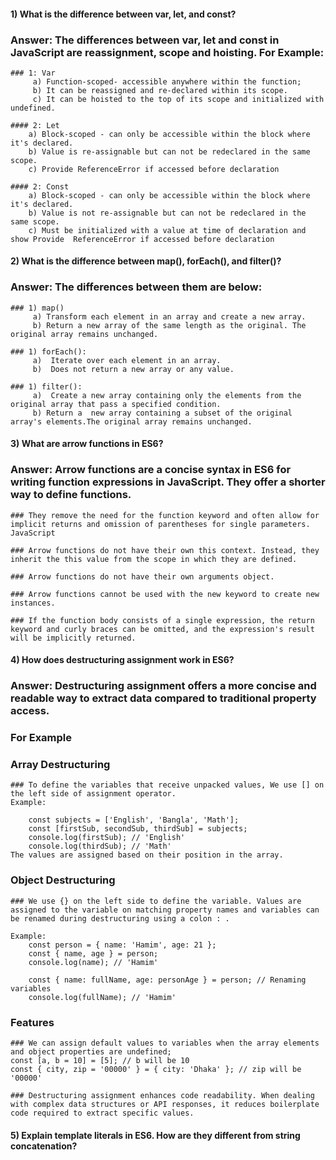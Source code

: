 
#### 1) What is the difference between var, let, and const?

### Answer: The differences between var, let and const in JavaScript are reassignment, scope and hoisting. For Example:
    ### 1: Var
         a) Function-scoped- accessible anywhere within the function;         
         b) It can be reassigned and re-declared within its scope.
         c) It can be hoisted to the top of its scope and initialized with undefined.
    
    #### 2: Let 
        a) Block-scoped - can only be accessible within the block where it's declared.
        b) Value is re-assignable but can not be redeclared in the same scope.
        c) Provide ReferenceError if accessed before declaration
   
    #### 2: Const  
        a) Block-scoped - can only be accessible within the block where it's declared.
        b) Value is not re-assignable but can not be redeclared in the same scope.
        c) Must be initialized with a value at time of declaration and show Provide  ReferenceError if accessed before declaration


#### 2) What is the difference between map(), forEach(), and filter()? 

### Answer: The differences between them are below:
    ### 1) map()
         a) Transform each element in an array and create a new array. 
         b) Return a new array of the same length as the original. The original array remains unchanged.
   
    ### 1) forEach():
         a)  Iterate over each element in an array. 
         b)  Does not return a new array or any value.
   
    ### 1) filter():
         a)  Create a new array containing only the elements from the original array that pass a specified condition.
         b) Return a  new array containing a subset of the original array's elements.The original array remains unchanged.

#### 3) What are arrow functions in ES6?

### Answer: Arrow functions are a concise syntax in ES6 for writing function expressions in JavaScript. They offer a shorter way to define functions.

    ### They remove the need for the function keyword and often allow for implicit returns and omission of parentheses for single parameters.
    JavaScript

    ### Arrow functions do not have their own this context. Instead, they inherit the this value from the scope in which they are defined. 

    ### Arrow functions do not have their own arguments object.

    ### Arrow functions cannot be used with the new keyword to create new instances.
    
    ### If the function body consists of a single expression, the return keyword and curly braces can be omitted, and the expression's result will be implicitly returned.
 




#### 4) How does destructuring assignment work in ES6?

### Answer: Destructuring assignment offers a more concise and readable way to extract data compared to traditional property access.

### For Example

### Array Destructuring
    ### To define the variables that receive unpacked values, We use [] on the left side of assignment operator.
    Example:
        
        const subjects = ['English', 'Bangla', 'Math'];
        const [firstSub, secondSub, thirdSub] = subjects;
        console.log(firstSub); // 'English'
        console.log(thirdSub); // 'Math'
    The values are assigned based on their position in the array.

### Object Destructuring
    ### We use {} on the left side to define the variable. Values are assigned to the variable on matching property names and variables can be renamed during destructuring using a colon : . 

    Example:
        const person = { name: 'Hamim', age: 21 };
        const { name, age } = person;  
        console.log(name); // 'Hamim'

        const { name: fullName, age: personAge } = person; // Renaming variables
        console.log(fullName); // 'Hamim'

### Features
    ### We can assign default values to variables when the array elements and object properties are undefined;
    const [a, b = 10] = [5]; // b will be 10
    const { city, zip = '00000' } = { city: 'Dhaka' }; // zip will be '00000'
 
    ### Destructuring assignment enhances code readability. When dealing with complex data structures or API responses, it reduces boilerplate code required to extract specific values.

#### 5) Explain template literals in ES6. How are they different from string concatenation?

 